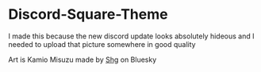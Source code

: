 # Discord-Square-Theme
I made this because the new discord update looks absolutely hideous and I needed to upload that picture somewhere in good quality

Art is Kamio Misuzu made by [Shg](https://bsky.app/profile/hiomaika.bsky.social) on Bluesky

